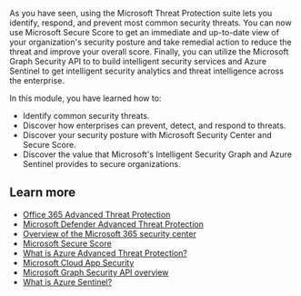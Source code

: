 As you have seen, using the Microsoft Threat Protection suite lets you identify, respond, and prevent most common security threats. You can now use Microsoft Secure Score to get an immediate and up-to-date view of your organization's security posture and take remedial action to reduce the threat and improve your overall score. Finally, you can utilize the Microsoft Graph Security API to to build intelligent security services and Azure Sentinel to get intelligent security analytics and threat intelligence across the enterprise.

In this module, you have learned how to:

* Identify common security threats.
* Discover how enterprises can prevent, detect, and respond to threats.
* Discover your security posture with Microsoft Security Center and Secure Score.
* Discover the value that Microsoft's Intelligent Security Graph and Azure Sentinel provides to secure organizations.

## Learn more

* [Office 365 Advanced Threat Protection](https://docs.microsoft.com/microsoft-365/security/office-365-security/office-365-atp?view=o365-worldwide)
* [Microsoft Defender Advanced Threat Protection](https://docs.microsoft.com/windows/security/threat-protection/microsoft-defender-atp/microsoft-defender-advanced-threat-protection)
* [Overview of the Microsoft 365 security center](https://docs.microsoft.com/microsoft-365/security/mtp/overview-security-center?view=o365-worldwide)
* [Microsoft Secure Score](https://docs.microsoft.com/microsoft-365/security/mtp/microsoft-secure-score?view=o365-worldwide)
* [What is Azure Advanced Threat Protection?](https://docs.microsoft.com/azure-advanced-threat-protection/what-is-atp)
* [Microsoft Cloud App Security](https://www.microsoft.com/microsoft-365/enterprise-mobility-security/cloud-app-security)
* [Microsoft Graph Security API overview](https://docs.microsoft.com/graph/security-concept-overview)
* [What is Azure Sentinel?](https://docs.microsoft.com/azure/sentinel/overview)
